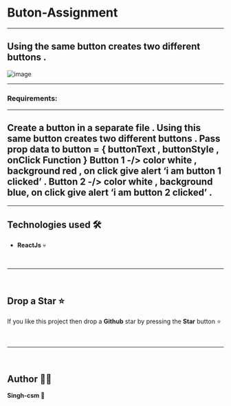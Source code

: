 # Buton-Assignment
---
Using the same button creates two different buttons .
---

![image](https://github.com/Singh-csm/Buton-Assignment/assets/118621709/0a82994d-fa5a-47fb-a3e9-4027d2a9af30)

---
### Requirements:
---
Create a button in a separate file .
Using this same button creates two different buttons .
Pass prop data to button = {
	buttonText ,
	buttonStyle ,
	onClick Function 
}
Button 1 -/> color white , background red , on click give alert ‘i am button 1 clicked’ .
Button 2 -/> color white , background blue, on click give alert ‘i am button 2 clicked’ .
---

---

## Technologies used 🛠️

- **ReactJs** 💀
<br/>

---

<br/>

## Drop a Star ⭐

If you like this project then drop a **Github** star by pressing the **Star** button ⭐

<br>

---

<br>

## Author 👨‍💻

**Singh-csm 💚**
